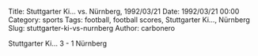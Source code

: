 Title: Stuttgarter Ki… vs. Nürnberg, 1992/03/21
Date: 1992/03/21 00:00
Category: sports
Tags: football, football scores, Stuttgarter Ki…, Nürnberg
Slug: stuttgarter-ki-vs-nurnberg
Author: carbonero


Stuttgarter Ki… 3 - 1 Nürnberg
